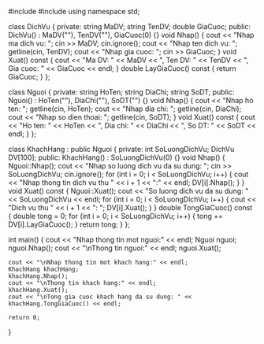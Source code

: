 #include <iostream>
#include <string>
using namespace std;

class DichVu {
private:
    string MaDV;
    string TenDV;
    double GiaCuoc;
public:
    DichVu() : MaDV(""), TenDV(""), GiaCuoc(0) {}
    void Nhap() {
        cout << "Nhap ma dich vu: ";
        cin >> MaDV;
        cin.ignore();
        cout << "Nhap ten dich vu: ";
        getline(cin, TenDV);
        cout << "Nhap gia cuoc: ";
        cin >> GiaCuoc;
    }
    void Xuat() const {
        cout << "Ma DV: " << MaDV << ", Ten DV: " << TenDV << ", Gia cuoc: " << GiaCuoc << endl;
    }
    double LayGiaCuoc() const {
        return GiaCuoc;
    }
};

class Nguoi {
private:
    string HoTen;
    string DiaChi;
    string SoDT;
public:
    Nguoi() : HoTen(""), DiaChi(""), SoDT("") {}
    void Nhap() {
        cout << "Nhap ho ten: ";
        getline(cin, HoTen);
        cout << "Nhap dia chi: ";
        getline(cin, DiaChi);
        cout << "Nhap so dien thoai: ";
        getline(cin, SoDT);
    }
    void Xuat() const {
        cout << "Ho ten: " << HoTen << ", Dia chi: " << DiaChi << ", So DT: " << SoDT << endl;
    }
};

class KhachHang : public Nguoi {
private:
    int SoLuongDichVu;
    DichVu DV[100];
public:
    KhachHang() : SoLuongDichVu(0) {}
    void Nhap() {
        Nguoi::Nhap();
        cout << "Nhap so luong dich vu da su dung: ";
        cin >> SoLuongDichVu;
        cin.ignore();
        for (int i = 0; i < SoLuongDichVu; i++) {
            cout << "Nhap thong tin dich vu thu " << i + 1 << ":" << endl;
            DV[i].Nhap();
        }
    }
    void Xuat() const {
        Nguoi::Xuat();
        cout << "So luong dich vu da su dung: " << SoLuongDichVu << endl;
        for (int i = 0; i < SoLuongDichVu; i++) {
            cout << "Dich vu thu " << i + 1 << ": ";
            DV[i].Xuat();
        }
    }
    double TongGiaCuoc() const {
        double tong = 0;
        for (int i = 0; i < SoLuongDichVu; i++) {
            tong += DV[i].LayGiaCuoc();
        }
        return tong;
    }
};

int main() {
    cout << "Nhap thong tin mot nguoi:" << endl;
    Nguoi nguoi;
    nguoi.Nhap();
    cout << "\nThong tin nguoi:" << endl;
    nguoi.Xuat();

    cout << "\nNhap thong tin mot khach hang:" << endl;
    KhachHang khachHang;
    khachHang.Nhap();
    cout << "\nThong tin khach hang:" << endl;
    khachHang.Xuat();
    cout << "\nTong gia cuoc khach hang da su dung: " << khachHang.TongGiaCuoc() << endl;

    return 0;
}
